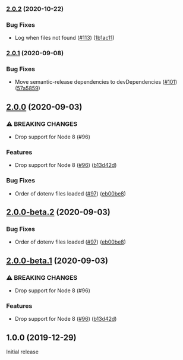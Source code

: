 ### [2.0.2](https://github.com/djdmbrwsk/dotenv-cra/compare/v2.0.1...v2.0.2) (2020-10-22)


### Bug Fixes

* Log when files not found ([#113](https://github.com/djdmbrwsk/dotenv-cra/issues/113)) ([1b1ac11](https://github.com/djdmbrwsk/dotenv-cra/commit/1b1ac113aad64d7532c5b0a1028430d435645f44))

### [2.0.1](https://github.com/djdmbrwsk/dotenv-cra/compare/v2.0.0...v2.0.1) (2020-09-08)


### Bug Fixes

* Move semantic-release dependencies to devDependencies ([#101](https://github.com/djdmbrwsk/dotenv-cra/issues/101)) ([57a5859](https://github.com/djdmbrwsk/dotenv-cra/commit/57a5859654fdc317085f47170957156815b258d6))

## [2.0.0](https://github.com/djdmbrwsk/dotenv-cra/compare/v1.0.0...v2.0.0) (2020-09-03)


### ⚠ BREAKING CHANGES

* Drop support for Node 8 (#96)

### Features

* Drop support for Node 8 ([#96](https://github.com/djdmbrwsk/dotenv-cra/issues/96)) ([b13d42d](https://github.com/djdmbrwsk/dotenv-cra/commit/b13d42de64bdc948b50b51ca9fa52e769958aa44))


### Bug Fixes

* Order of dotenv files loaded ([#97](https://github.com/djdmbrwsk/dotenv-cra/issues/97)) ([eb00be8](https://github.com/djdmbrwsk/dotenv-cra/commit/eb00be8fd432ea08b8e5811db32de856e5b8cca5))

## [2.0.0-beta.2](https://github.com/djdmbrwsk/dotenv-cra/compare/v2.0.0-beta.1...v2.0.0-beta.2) (2020-09-03)


### Bug Fixes

* Order of dotenv files loaded ([#97](https://github.com/djdmbrwsk/dotenv-cra/issues/97)) ([eb00be8](https://github.com/djdmbrwsk/dotenv-cra/commit/eb00be8fd432ea08b8e5811db32de856e5b8cca5))

## [2.0.0-beta.1](https://github.com/djdmbrwsk/dotenv-cra/compare/v1.0.0...v2.0.0-beta.1) (2020-09-03)


### ⚠ BREAKING CHANGES

* Drop support for Node 8 (#96)

### Features

* Drop support for Node 8 ([#96](https://github.com/djdmbrwsk/dotenv-cra/issues/96)) ([b13d42d](https://github.com/djdmbrwsk/dotenv-cra/commit/b13d42de64bdc948b50b51ca9fa52e769958aa44))

## 1.0.0 (2019-12-29)

Initial release
